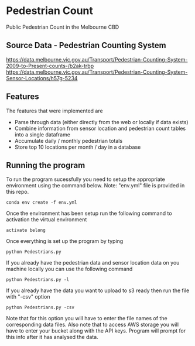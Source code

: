 # Pedestrian Count
Public Pedestrian Count in the Melbourne CBD

## Source Data - Pedestrian Counting System
https://data.melbourne.vic.gov.au/Transport/Pedestrian-Counting-System-2009-to-Present-counts-/b2ak-trbp
https://data.melbourne.vic.gov.au/Transport/Pedestrian-Counting-System-Sensor-Locations/h57g-5234 

## Features
The features that were implemented are 
- Parse through data (either directly from the web or locally if data exists)
- Combine information from sensor location and pedestrian count tables into a single dataframe
- Accumulate daily / monthly pedestrian totals
- Store top 10 locations per month / day in a database

## Running the program
To run the program sucessfully you need to setup the appropriate environment using the command below. Note: "env.yml" file is provided in this repo.
```
conda env create -f env.yml
```

Once the environment has been setup run the following command to activation the virtual environment
```
activate belong
```

Once everything is set up the program by typing
```
python Pedestrians.py
```
If you already have the pedestrian data and sensor location data on you machine locally you can use the following command
```
python Pedestrians.py -l
```
If you already have the data you want to upload to s3 ready then run the file with "-csv" option
```
python Pedestrians.py -csv
```
Note that for this option you will have to enter the file names of the corresponding data files. Also note that to access AWS storage you will have to enter your bucket along with the API keys. Program will prompt for this info after it has analysed the data.



